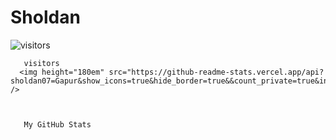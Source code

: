 # Sholdan
![visitors](https://visitor-badge.glitch.me/badge?page_id=page.id)

      

       visitors
      <img height="180em" src="https://github-readme-stats.vercel.app/api?sholdan07=Gapur&show_icons=true&hide_border=true&&count_private=true&include_all_commits=true" />

      

       My GitHub Stats
      
